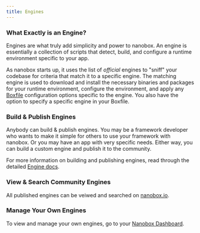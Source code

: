 ```yaml
---
title: Engines
---
```


### What Exactly is an Engine?
Engines are what truly add simplicity and power to nanobox. An engine is essentially a collection of scripts that detect, build, and configure a runtime environment specific to your app.

As nanobox starts up, it uses the list of *official* engines to "sniff" your codebase for criteria that match it to a specific engine. The matching engine is used to download and install the necessary binaries and packages for your runtime environment, configure the environment, and apply any [Boxfile](/getting-started/boxfile/) configuration options specific to the engine. You also have the option to specify a specific engine in your Boxfile.

### Build & Publish Engines
Anybody can build & publish engines. You may be a framework developer who wants to make it simple for others to use your framework with nanobox. Or you may have an app with very specific needs. Either way, you can build a custom engine and publish it to the community.

For more information on building and publishing engines, read through the detailed [Engine docs](/engines/intro/).

### View & Search Community Engines
All published engines can be veiwed and searched on [nanobox.io](http://nanobox.io).

### Manage Your Own Engines
To view and manage your own engines, go to your [Nanobox Dashboard](https://dashboard.nanobox.io).
